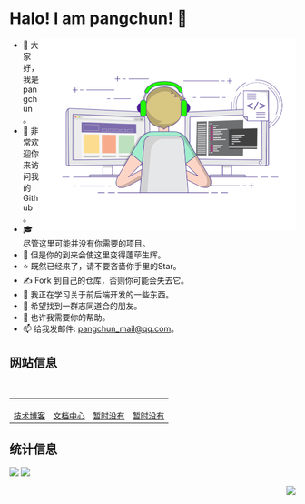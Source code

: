 # Halo! I am pangchun! 👋

<img align="right" alt="GIF" src="https://raw.githubusercontent.com/devSouvik/devSouvik/master/gif3.gif" width="450"/>

- 🔭 大家好，我是 pangchun。
- 🤔 非常欢迎你来访问我的 Github。
- 🎓 尽管这里可能并没有你需要的项目。
- 💼 但是你的到来会使这里变得蓬荜生辉。
- ⭐ 既然已经来了，请不要吝啬你手里的Star。
- ✍️ Fork 到自己的仓库，否则你可能会失去它。
- 🌱 我正在学习关于前后端开发的一些东西。
- 👯 希望找到一群志同道合的朋友。
- 🤔 也许我需要你的帮助。
- 📫 给我发邮件:  pangchun_mail@qq.com。
<!-- 
## 推荐仓库

<p align = "center">
  <a href="https://github.com/pangchun/cloud-alibaba-learn-demo">
    <img align="center" src="https://github-readme-stats.vercel.app/api/pin/?username=pangchun&repo=cloud-alibaba-learn-demo" />
  </a>
  <a href="https://github.com/pangchun/docbase">
   <img align="center" src="https://github-readme-stats.vercel.app/api/pin/?username=pangchun&repo=docbase" />
  </a>
  <a href="https://github.com/pangchun/excel-util">
   <img align="center" src="https://github-readme-stats.vercel.app/api/pin/?username=pangchun&repo=excel-util" />
  </a>
  <a href="https://github.com/pangchun/chaincode-exampleo">
   <img align="center" src="https://github-readme-stats.vercel.app/api/pin/?username=pangchun&repo=chaincode-example" />
 </a>
</p>
 -->
## 网站信息

<table>
  <tbody>
    <tr valign="top">
      <td width="25%" align="center">
       <br>
        <a href="https://inadios.cn">技术博客</a>
       <br>
      </td>
      <td width="25%" align="center">
       <br>
        <a href="https://docbase.inadios.cn/#/">文档中心</a>
       <br>
      </td>
      <td width="25%" align="center">
       <br>
        <a href="#">暂时没有</a>
       <br>
      </td>
      <td width="25%" align="center">
       <br>
        <a href="#">暂时没有</a>
       <br>
      </td>
    </tr>
  </tbody>
</table>

## 统计信息

<p align = "left">
  <img src = "https://github-readme-stats.vercel.app/api?username=pangchun&count_private=true&show_icons=true&theme=light">
  <img src = "https://github-readme-stats.vercel.app/api/top-langs/?username=pangchun&theme=light">
</p>

<p align = "right" >
  <img src = "https://komarev.com/ghpvc/?username=pangchun" >
</p>



